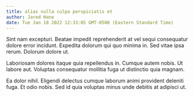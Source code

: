 ```yaml
---
title: alias nulla culpa perspiciatis et
author: Jared Hane
date: Tue Jan 18 2022 12:33:05 GMT-0500 (Eastern Standard Time)
---
```

Sint nam excepturi. Beatae impedit reprehenderit at vel sequi consequatur dolore error incidunt. Expedita dolorum qui quo minima in. Sed vitae ipsa rerum. Dolorum dolore ut.

 Laboriosam dolores itaque quia repellendus in. Cumque autem nobis. Ut labore aut. Voluptas consequatur mollitia fuga ut distinctio quia magnam.

 Ea dolor nihil. Eligendi delectus cumque laborum animi provident deleniti fuga. Et odio nobis. Sed id quia voluptas minus unde debitis at adipisci ut.